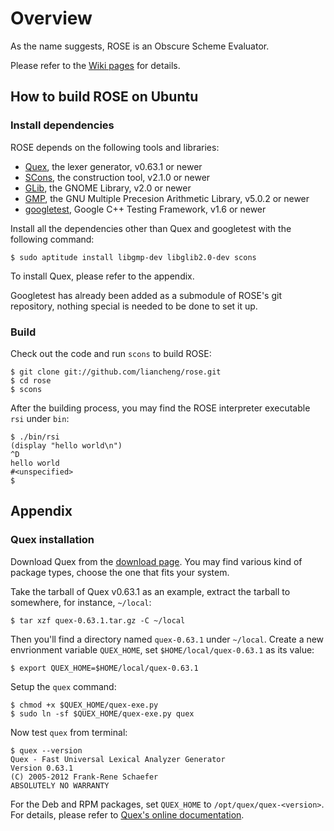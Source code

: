 # Overview

As the name suggests, ROSE is an Obscure Scheme Evaluator.

Please refer to the [Wiki pages][wiki] for details.

## How to build ROSE on Ubuntu

### Install dependencies

ROSE depends on the following tools and libraries:

*   [Quex][quex], the lexer generator, v0.63.1 or newer
*   [SCons][scons], the construction tool, v2.1.0 or newer
*   [GLib][glib], the GNOME Library, v2.0 or newer
*   [GMP][gmp], the GNU Multiple Precesion Arithmetic Library, v5.0.2 or newer
*   [googletest][gtest], Google C++ Testing Framework, v1.6 or newer

Install all the dependencies other than Quex and googletest with the following command:

    $ sudo aptitude install libgmp-dev libglib2.0-dev scons

To install Quex, please refer to the appendix.

Googletest has already been added as a submodule of ROSE's git repository, nothing special is needed to be done to set it up.

### Build

Check out the code and run `scons` to build ROSE:

    $ git clone git://github.com/liancheng/rose.git
    $ cd rose
    $ scons

After the building process, you may find the ROSE interpreter executable `rsi` under `bin`:

    $ ./bin/rsi
    (display "hello world\n")
    ^D
    hello world
    #<unspecified>
    $

## Appendix

### Quex installation

Download Quex from the [download page][quex-dl].  You may find various kind of package types, choose the one that fits your system.

Take the tarball of Quex v0.63.1 as an example, extract the tarball to somewhere, for instance, `~/local`:

    $ tar xzf quex-0.63.1.tar.gz -C ~/local

Then you'll find a directory named `quex-0.63.1` under `~/local`.  Create a new envrionment variable `QUEX_HOME`, set `$HOME/local/quex-0.63.1` as its value:

    $ export QUEX_HOME=$HOME/local/quex-0.63.1

Setup the `quex` command:

    $ chmod +x $QUEX_HOME/quex-exe.py
    $ sudo ln -sf $QUEX_HOME/quex-exe.py quex

Now test `quex` from terminal:

    $ quex --version
    Quex - Fast Universal Lexical Analyzer Generator
    Version 0.63.1
    (C) 2005-2012 Frank-Rene Schaefer
    ABSOLUTELY NO WARRANTY

For the Deb and RPM packages, set `QUEX_HOME` to `/opt/quex/quex-<version>`.  For details, please refer to [Quex's online documentation][quex-doc].

[wiki]: https://github.com/liancheng/rose/wiki
[quex]: http://quex.sourceforge.net
[quex-dl]: http://sourceforge.net/projects/quex/files/DOWNLOAD/
[quex-doc]: http://quex.sourceforge.net/doc/html/intro/installation.html
[scons]: http://www.scons.org
[glib]: http://developer.gnome.org/glib/
[gmp]: http://gmplib.org/
[gtest]: http://code.google.com/p/googletest/
